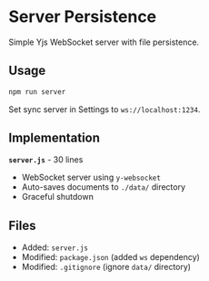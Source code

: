 # Server Persistence

Simple Yjs WebSocket server with file persistence.

## Usage

```bash
npm run server
```

Set sync server in Settings to `ws://localhost:1234`.

## Implementation

**`server.js`** - 30 lines
- WebSocket server using `y-websocket`
- Auto-saves documents to `./data/` directory
- Graceful shutdown

## Files
- Added: `server.js`
- Modified: `package.json` (added `ws` dependency)
- Modified: `.gitignore` (ignore `data/` directory)